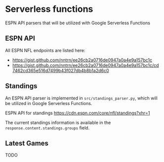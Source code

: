 # Serverless functions

ESPN API parsers that will be utilized with Google Serverless Functions

## ESPN API

All ESPN NFL endpoints are listed here: 
- <https://gist.github.com/nntrn/ee26cb2a0716de0947a0a4e9a157bc1c>
- <https://gist.github.com/nntrn/ee26cb2a0716de0947a0a4e9a157bc1c/cd7462cd365e516d7499b43f027db4b8b1a2d6c0> 

## Standings

An ESPN API parser is implemented in `src/standings_parser.py`, which will be utilized in Google Serverless Functions.

ESPN API for standings <https://cdn.espn.com/core/nfl/standings?xhr=1>

The current standings information is available in the `response.content.standings.groups` field.

## Latest Games

TODO